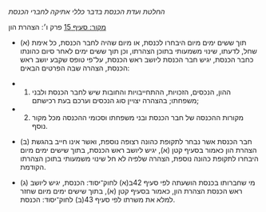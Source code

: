 *החלטת ועדת הכנסת בדבר כללי אתיקה לחברי הכנסת*

[מקור: סעיף 15](https://he.wikisource.org/wiki/%D7%9B%D7%9C%D7%9C%D7%99_%D7%90%D7%AA%D7%99%D7%A7%D7%94_%D7%9C%D7%97%D7%91%D7%A8%D7%99_%D7%94%D7%9B%D7%A0%D7%A1%D7%AA#%D7%A4%D7%A8%D7%A7_%D7%96#סעיף_15)
פרק ו׳: הצהרת הון

- (א) תוך ששים ימים מיום היבחרו לכנסת, או מיום שהיה לחבר הכנסת, כל אימת שחל, לדעתו, שינוי משמעותי בתוכן הצהרתו, וכן תוך ששים ימים לאחר סיום כהונתו כחבר הכנסת, יגיש חבר הכנסת ליושב ראש הכנסת, על־פי טופס שקבע יושב ראש הכנסת, הצהרה שבה הפרטים הבאים:

- 1. ההון, הנכסים, הזכויות, ההתחייבויות והחובות שיש לחבר הכנסת ולבני משפחתו; בהצהרה יצויין סוג הנכסים וערכם בעת רכישתם;
- 2. מקורות ההכנסה של חבר הכנסת ובני משפחתו וסכומי ההכנסה מכל מקור נוסף.

- (ב) חבר הכנסת אשר נבחר לתקופת כהונה רצופה נוספת, ואשר אינו חייב בהגשת הצהרת הון כאמור בסעיף קטן (א), יגיש ליושב ראש הכנסת, בתוך שישים ימים מיום היבחרו לתקופת כהונה נוספת, הצהרה שלפיה לא חל שינוי משמעותי בתוכן הצהרתו הקודמת.

- (ג) מי שחברותו בכנסת הושעתה לפי סעיף 42ב(א) לחוק־יסוד: הכנסת, יגיש ליושב ראש הכנסת הצהרת הון, כאמור בסעיף קטן (א), בתוך שישים ימים מיום שחזר למלא את משרתו לפי סעיף 43(ב) לחוק־יסוד: הכנסת.